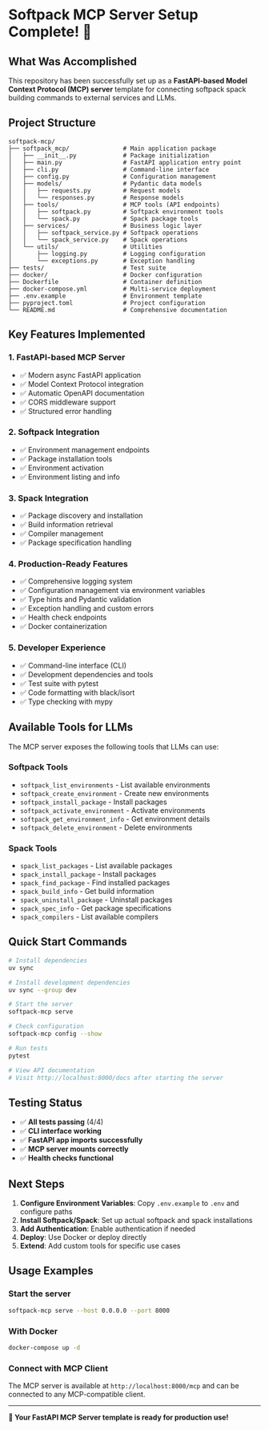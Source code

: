 # Softpack MCP Server Setup Complete! 🎉

## What Was Accomplished

This repository has been successfully set up as a **FastAPI-based Model Context Protocol (MCP) server** template for connecting softpack spack building commands to external services and LLMs.

## Project Structure

```
softpack-mcp/
├── softpack_mcp/               # Main application package
│   ├── __init__.py             # Package initialization
│   ├── main.py                 # FastAPI application entry point
│   ├── cli.py                  # Command-line interface
│   ├── config.py               # Configuration management
│   ├── models/                 # Pydantic data models
│   │   ├── requests.py         # Request models
│   │   └── responses.py        # Response models
│   ├── tools/                  # MCP tools (API endpoints)
│   │   ├── softpack.py         # Softpack environment tools
│   │   └── spack.py            # Spack package tools
│   ├── services/               # Business logic layer
│   │   ├── softpack_service.py # Softpack operations
│   │   └── spack_service.py    # Spack operations
│   └── utils/                  # Utilities
│       ├── logging.py          # Logging configuration
│       └── exceptions.py       # Exception handling
├── tests/                      # Test suite
├── docker/                     # Docker configuration
├── Dockerfile                  # Container definition
├── docker-compose.yml          # Multi-service deployment
├── .env.example                # Environment template
├── pyproject.toml              # Project configuration
└── README.md                   # Comprehensive documentation
```

## Key Features Implemented

### 1. FastAPI-based MCP Server
- ✅ Modern async FastAPI application
- ✅ Model Context Protocol integration
- ✅ Automatic OpenAPI documentation
- ✅ CORS middleware support
- ✅ Structured error handling

### 2. Softpack Integration
- ✅ Environment management endpoints
- ✅ Package installation tools
- ✅ Environment activation
- ✅ Environment listing and info

### 3. Spack Integration
- ✅ Package discovery and installation
- ✅ Build information retrieval
- ✅ Compiler management
- ✅ Package specification handling

### 4. Production-Ready Features
- ✅ Comprehensive logging system
- ✅ Configuration management via environment variables
- ✅ Type hints and Pydantic validation
- ✅ Exception handling and custom errors
- ✅ Health check endpoints
- ✅ Docker containerization

### 5. Developer Experience
- ✅ Command-line interface (CLI)
- ✅ Development dependencies and tools
- ✅ Test suite with pytest
- ✅ Code formatting with black/isort
- ✅ Type checking with mypy

## Available Tools for LLMs

The MCP server exposes the following tools that LLMs can use:

### Softpack Tools
- `softpack_list_environments` - List available environments
- `softpack_create_environment` - Create new environments
- `softpack_install_package` - Install packages
- `softpack_activate_environment` - Activate environments
- `softpack_get_environment_info` - Get environment details
- `softpack_delete_environment` - Delete environments

### Spack Tools
- `spack_list_packages` - List available packages
- `spack_install_package` - Install packages
- `spack_find_package` - Find installed packages
- `spack_build_info` - Get build information
- `spack_uninstall_package` - Uninstall packages
- `spack_spec_info` - Get package specifications
- `spack_compilers` - List available compilers

## Quick Start Commands

```bash
# Install dependencies
uv sync

# Install development dependencies
uv sync --group dev

# Start the server
softpack-mcp serve

# Check configuration
softpack-mcp config --show

# Run tests
pytest

# View API documentation
# Visit http://localhost:8000/docs after starting the server
```

## Testing Status

- ✅ **All tests passing** (4/4)
- ✅ **CLI interface working**
- ✅ **FastAPI app imports successfully**
- ✅ **MCP server mounts correctly**
- ✅ **Health checks functional**

## Next Steps

1. **Configure Environment Variables**: Copy `.env.example` to `.env` and configure paths
2. **Install Softpack/Spack**: Set up actual softpack and spack installations
3. **Add Authentication**: Enable authentication if needed
4. **Deploy**: Use Docker or deploy directly
5. **Extend**: Add custom tools for specific use cases

## Usage Examples

### Start the server
```bash
softpack-mcp serve --host 0.0.0.0 --port 8000
```

### With Docker
```bash
docker-compose up -d
```

### Connect with MCP Client
The MCP server is available at `http://localhost:8000/mcp` and can be connected to any MCP-compatible client.

---

**🚀 Your FastAPI MCP Server template is ready for production use!**
